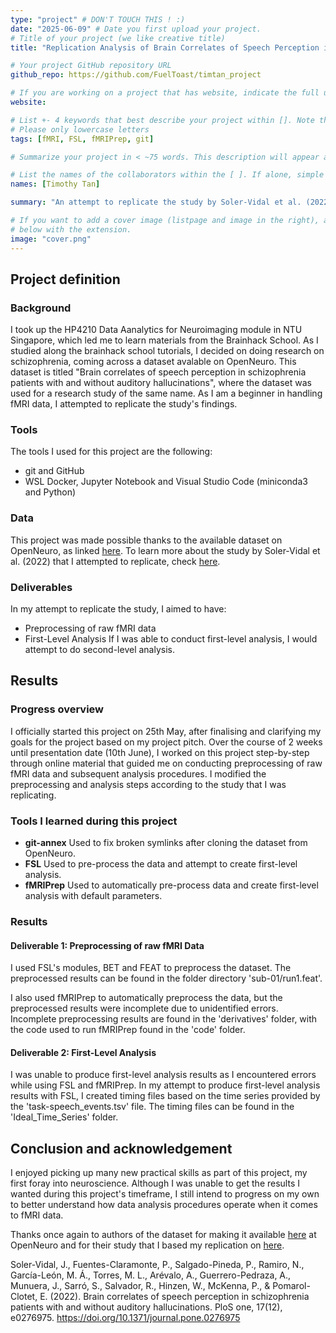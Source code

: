 ```yaml
---
type: "project" # DON'T TOUCH THIS ! :)
date: "2025-06-09" # Date you first upload your project.
# Title of your project (we like creative title)
title: "Replication Analysis of Brain Correlates of Speech Perception in Schizophrenia Patients with and without Auditory Hallucinations"

# Your project GitHub repository URL
github_repo: https://github.com/FuelToast/timtan_project

# If you are working on a project that has website, indicate the full url including "https://" below or leave it empty.
website:

# List +- 4 keywords that best describe your project within []. Note that the project summary also involves a number of key words. Those are listed on top of the [github repository](https://github.com/PSY6983-2021/project_template), click `manage topics`.
# Please only lowercase letters
tags: [fMRI, FSL, fMRIPrep, git]

# Summarize your project in < ~75 words. This description will appear at the top of your page and on the list page with other projects..

# List the names of the collaborators within the [ ]. If alone, simple put your name within []
names: [Timothy Tan]

summary: "An attempt to replicate the study by Soler-Vidal et al. (2022), using the study's dataset available on OpenNeuro. Attempted preprocessing of the first participant, sub-01,  using FSL (FEAT files in 'sub-01' folder) and fMRIPrep (material found in 'code' and 'derivatives' folders). Attempted creation of timing files, found in 'Ideal_Time_Series' folder."

# If you want to add a cover image (listpage and image in the right), add it to your directory and indicate the name
# below with the extension.
image: "cover.png"
---
```

<!-- This is an html comment and this won't appear in the rendered page. You are now editing the "content" area, the core of your description. Everything that you can do in markdown is allowed below. We added a couple of comments to guide your through documenting your progress. -->

## Project definition

### Background

I took up the HP4210 Data Aanalytics for Neuroimaging module in NTU Singapore, which led me to learn materials from the Brainhack School. As I studied along the brainhack school tutorials, I decided on doing research on schizophrenia, coming across a dataset avalable on OpenNeuro. This dataset is titled "Brain correlates of speech perception in schizophrenia patients with and without auditory hallucinations", where the dataset was used for a research study of the same name. As I am a beginner in handling fMRI data, I attempted to replicate the study's findings.


### Tools

The tools I used for this project are the following:
 * git and GitHub
 * WSL Docker, Jupyter Notebook and Visual Studio Code (miniconda3 and Python)

### Data

This project was made possible thanks to the available dataset on OpenNeuro, as linked [here](https://openneuro.org/datasets/ds004302/versions/1.0.1). To learn more about the study by Soler-Vidal et al. (2022) that I attempted to replicate, check [here](https://doi.org/10.1371/journal.pone.0276975).

### Deliverables

In my attempt to replicate the study, I aimed to have:
 - Preprocessing of raw fMRI data
 - First-Level Analysis
If I was able to conduct first-level analysis, I would attempt to do second-level analysis.

## Results

### Progress overview

I officially started this project on 25th May, after finalising and clarifying my goals for the project based on my project pitch. Over the course of 2 weeks until presentation date (10th June), I worked on this project step-by-step through online material that guided me on conducting preprocessing of raw fMRI data and subsequent analysis procedures. I modified the preprocessing and analysis steps according to the study that I was replicating.

### Tools I learned during this project

 * **git-annex** Used to fix broken symlinks after cloning the dataset from OpenNeuro.
 * **FSL** Used to pre-process the data and attempt to create first-level analysis.
 * **fMRIPrep** Used to automatically pre-process data and create first-level analysis with default parameters.

### Results

#### Deliverable 1: Preprocessing of raw fMRI Data

I used FSL's modules, BET and FEAT to preprocess the dataset. The preprocessed results can be found in the folder directory 'sub-01/run1.feat'.

I also used fMRIPrep to automatically preprocess the data, but the preprocessed results were incomplete due to unidentified errors. Incomplete preprocessing results are found in the 'derivatives' folder, with the code used to run fMRIPrep found in the 'code' folder.

#### Deliverable 2: First-Level Analysis

I was unable to produce first-level analysis results as I encountered errors while using FSL and fMRIPrep.
In my attempt to produce first-level analysis results with FSL, I created timing files based on the time series provided by the 'task-speech_events.tsv' file. The timing files can be found in the 'Ideal_Time_Series' folder.


## Conclusion and acknowledgement

I enjoyed picking up many new practical skills as part of this project, my first foray into neuroscience. Although I was unable to get the results I wanted during this project's timeframe, I still intend to progress on my own to better understand how data analysis procedures operate when it comes to fMRI data.

Thanks once again to authors of the dataset for making it available [here](https://openneuro.org/datasets/ds004302/versions/1.0.1) at OpenNeuro and for their study that I based my replication on [here](https://doi.org/10.1371/journal.pone.0276975).

Soler-Vidal, J., Fuentes-Claramonte, P., Salgado-Pineda, P., Ramiro, N., García-León, M. Á., Torres, M. L., Arévalo, A., Guerrero-Pedraza, A., Munuera, J., Sarró, S., Salvador, R., Hinzen, W., McKenna, P., & Pomarol-Clotet, E. (2022). Brain correlates of speech perception in schizophrenia patients with and without auditory hallucinations. PloS one, 17(12), e0276975. https://doi.org/10.1371/journal.pone.0276975
